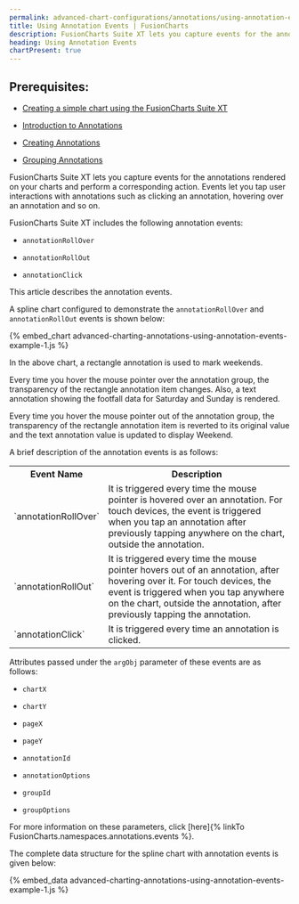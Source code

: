 ```yaml
---
permalink: advanced-chart-configurations/annotations/using-annotation-events.html
title: Using Annotation Events | FusionCharts
description: FusionCharts Suite XT lets you capture events for the annotations rendered on your charts and perform a corresponding action.
heading: Using Annotation Events
chartPresent: true
---
```


## Prerequisites:

* [Creating a simple chart using the FusionCharts Suite XT](/getting-started/building-your-first-chart)

* [Introduction to Annotations](/advanced-charting/annotations/introduction)

* [Creating Annotations](/advanced-charting/annotations/creating-annotations/introduction)

* [Grouping Annotations](/advanced-charting/annotations/grouping-annotations)

FusionCharts Suite XT lets you capture events for the annotations rendered on your charts and perform a corresponding action. Events let you tap user interactions with annotations such as clicking an annotation, hovering over an annotation and so on.

FusionCharts Suite XT includes the following annotation events:

* `annotationRollOver`

* `annotationRollOut`

* `annotationClick`

This article describes the annotation events.

A spline chart configured to demonstrate the `annotationRollOver` and `annotationRollOut` events is shown below:

{% embed_chart advanced-charting-annotations-using-annotation-events-example-1.js %}



In the above chart, a rectangle annotation is used to mark weekends.

Every time you hover the mouse pointer over the annotation group, the transparency of the rectangle annotation item changes. Also, a text annotation showing the footfall data for Saturday and Sunday is rendered.

Every time you hover the mouse pointer out of the annotation group, the transparency of the rectangle annotation item is reverted to its original value and the text annotation value is updated to display Weekend.

A brief description of the annotation events is as follows:

<table>
  <tr>
    <th>Event Name</th>
    <th>Description</th>
  </tr>
  <tr>
    <td>`annotationRollOver`
</td>
    <td>It is triggered every time the mouse pointer is hovered over an annotation. For touch devices, the event is triggered when you tap an annotation after previously tapping anywhere on the chart, outside the annotation.</td>
  </tr>
  <tr>
    <td>`annotationRollOut`</td>
    <td>It is triggered every time the mouse pointer hovers out of an annotation, after hovering over it. For touch devices, the event is triggered when you tap anywhere on the chart, outside the annotation, after previously tapping the annotation.</td>
  </tr>
  <tr>
    <td>`annotationClick`</td>
    <td>It is triggered every time an annotation is clicked. </td>
  </tr>
</table>


Attributes passed under the `argObj` parameter of these events are as follows:

* `chartX`

* `chartY`

* `pageX`

* `pageY`

* `annotationId`

* `annotationOptions`

* `groupId`

* `groupOptions`

For more information on these parameters, click [here]{% linkTo FusionCharts.namespaces.annotations.events %}.

The complete data structure for the spline chart with annotation events is given below:

{% embed_data advanced-charting-annotations-using-annotation-events-example-1.js %}
